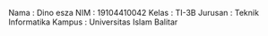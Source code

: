 Nama : Dino esza 
NIM : 19104410042 
Kelas : TI-3B 
Jurusan : Teknik Informatika 
Kampus : Universitas Islam Balitar

